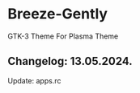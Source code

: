 # Breeze-Gently
GTK-3 Theme For Plasma Theme

Changelog: 13.05.2024.
----------------------

Update: apps.rc
